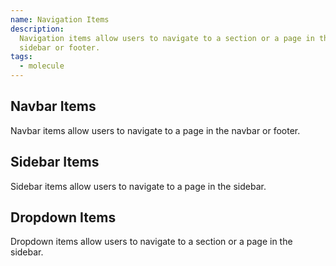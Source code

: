 ```yaml
---
name: Navigation Items
description:
  Navigation items allow users to navigate to a section or a page in the topbar,
  sidebar or footer.
tags:
  - molecule
---
```


<!-- CODE IMPORTS -->

<!-- prettier-ignore -->
<!-- END CODE IMPORTS -->

<DocHeader props={props}/>

## Navbar Items

Navbar items allow users to navigate to a page in the navbar or footer.

## Sidebar Items

Sidebar items allow users to navigate to a page in the sidebar.

## Dropdown Items

Dropdown items allow users to navigate to a section or a page in the sidebar.
